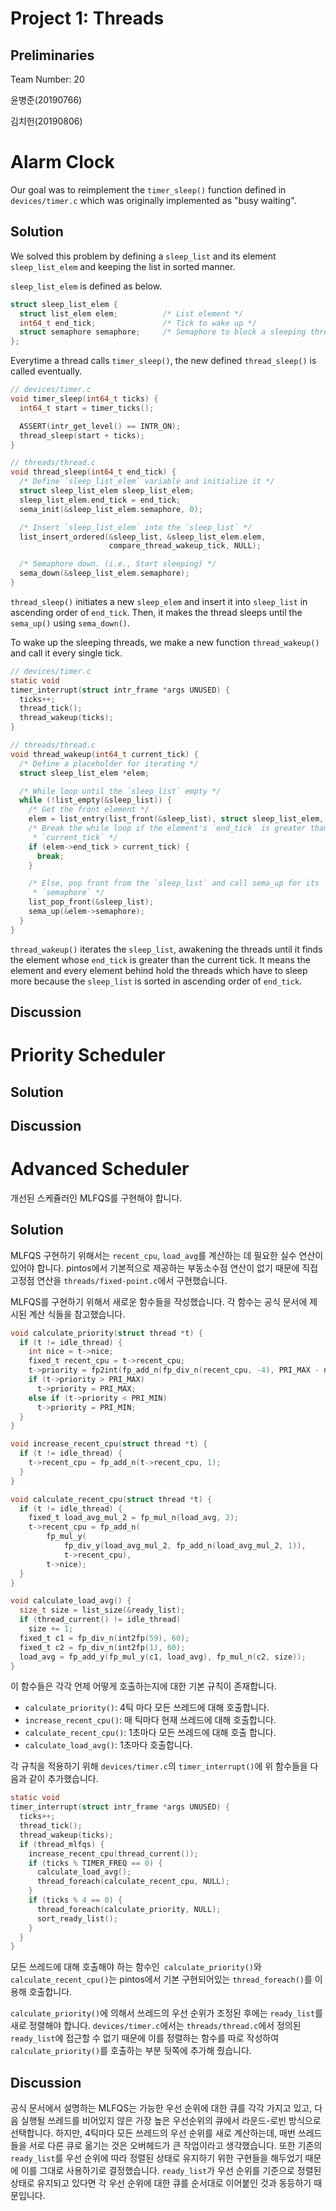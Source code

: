 # Project 1: Threads

## Preliminaries

Team Number: 20

윤병준(20190766)

김치헌(20190806)

# Alarm Clock

Our goal was to reimplement the `timer_sleep()` function defined in `devices/timer.c` which was originally implemented
as "busy waiting".

## Solution

We solved this problem by defining a `sleep_list` and its element `sleep_list_elem` and keeping the list in sorted
manner.

`sleep_list_elem` is defined as below.

```c
struct sleep_list_elem {
  struct list_elem elem;          /* List element */
  int64_t end_tick;               /* Tick to wake up */
  struct semaphore semaphore;     /* Semaphore to block a sleeping thread */
};
```

Everytime a thread calls `timer_sleep()`, the new defined `thread_sleep()` is called eventually.

```c
// devices/timer.c
void timer_sleep(int64_t ticks) {
  int64_t start = timer_ticks();

  ASSERT(intr_get_level() == INTR_ON);
  thread_sleep(start + ticks);
}
```

```c
// threads/thread.c
void thread_sleep(int64_t end_tick) {
  /* Define `sleep_list_elem` variable and initialize it */
  struct sleep_list_elem sleep_list_elem;
  sleep_list_elem.end_tick = end_tick;
  sema_init(&sleep_list_elem.semaphore, 0);

  /* Insert `sleep_list_elem` into the `sleep_list` */
  list_insert_ordered(&sleep_list, &sleep_list_elem.elem,
                      compare_thread_wakeup_tick, NULL);

  /* Semaphore down. (i.e., Start sleeping) */
  sema_down(&sleep_list_elem.semaphore);
}
```

`thread_sleep()` initiates a new `sleep_elem` and insert it into `sleep_list` in ascending order of `end_tick`.
Then, it makes the thread sleeps until the `sema_up()` using `sema_down()`.

To wake up the sleeping threads, we make a new function `thread_wakeup()` and call it every single tick.

```c
// devices/timer.c
static void
timer_interrupt(struct intr_frame *args UNUSED) {
  ticks++;
  thread_tick();
  thread_wakeup(ticks);
}
```

```c
// threads/thread.c
void thread_wakeup(int64_t current_tick) {
  /* Define a placeholder for iterating */
  struct sleep_list_elem *elem;

  /* While loop until the `sleep_list` empty */
  while (!list_empty(&sleep_list)) {
    /* Get the front element */
    elem = list_entry(list_front(&sleep_list), struct sleep_list_elem, elem);
    /* Break the while loop if the element's `end_tick` is greater than
     * `current_tick` */
    if (elem->end_tick > current_tick) {
      break;
    }

    /* Else, pop front from the `sleep_list` and call sema_up for its
     * `semaphore` */
    list_pop_front(&sleep_list);
    sema_up(&elem->semaphore);
  }
}
```

`thread_wakeup()` iterates the `sleep_list`, awakening the threads until it finds the element whose `end_tick` is
greater than the current tick.
It means the element and every element behind hold the threads which have to sleep more because the `sleep_list` is
sorted in ascending order of `end_tick`.

## Discussion

# Priority Scheduler

## Solution

## Discussion

# Advanced Scheduler

개선된 스케쥴러인 MLFQS를 구현해야 합니다.

## Solution

MLFQS 구현하기 위해서는 `recent_cpu`, `load_avg`를 계산하는 데 필요한 실수 연산이 있어야 합니다.
pintos에서 기본적으로 제공하는 부동소수점 연산이 없기 때문에 직접 고정점 연산을 `threads/fixed-point.c`에서 구현했습니다.

MLFQS를 구현하기 위해서 새로운 함수들을 작성했습니다. 각 함수는 공식 문서에 제시된 계산 식들을 참고했습니다.

```c
void calculate_priority(struct thread *t) {
  if (t != idle_thread) {
    int nice = t->nice;
    fixed_t recent_cpu = t->recent_cpu;
    t->priority = fp2int(fp_add_n(fp_div_n(recent_cpu, -4), PRI_MAX - nice * 2));
    if (t->priority > PRI_MAX)
      t->priority = PRI_MAX;
    else if (t->priority < PRI_MIN)
      t->priority = PRI_MIN;
  }
}

void increase_recent_cpu(struct thread *t) {
  if (t != idle_thread) {
    t->recent_cpu = fp_add_n(t->recent_cpu, 1);
  }
}

void calculate_recent_cpu(struct thread *t) {
  if (t != idle_thread) {
    fixed_t load_avg_mul_2 = fp_mul_n(load_avg, 2);
    t->recent_cpu = fp_add_n(
        fp_mul_y(
            fp_div_y(load_avg_mul_2, fp_add_n(load_avg_mul_2, 1)),
            t->recent_cpu),
        t->nice);
  }
}

void calculate_load_avg() {
  size_t size = list_size(&ready_list);
  if (thread_current() != idle_thread)
    size += 1;
  fixed_t c1 = fp_div_n(int2fp(59), 60);
  fixed_t c2 = fp_div_n(int2fp(1), 60);
  load_avg = fp_add_y(fp_mul_y(c1, load_avg), fp_mul_n(c2, size));
}
```

이 함수들은 각각 언제 어떻게 호출하는지에 대한 기본 규칙이 존재합니다.

- `calculate_priority()`: 4틱 마다 모든 쓰레드에 대해 호출합니다.
- `increase_recent_cpu()`: 매 틱마다 현재 쓰레드에 대해 호출합니다.
- `calculate_recent_cpu()`: 1초마다 모든 쓰레드에 대해 호출 합니다.
- `calculate_load_avg()`: 1초마다 호출합니다.

각 규칙을 적용하기 위해 `devices/timer.c`의 `timer_interrupt()`에 위 함수들을 다음과 같이 추가했습니다.

```c
static void
timer_interrupt(struct intr_frame *args UNUSED) {
  ticks++;
  thread_tick();
  thread_wakeup(ticks);
  if (thread_mlfqs) {
    increase_recent_cpu(thread_current());
    if (ticks % TIMER_FREQ == 0) {
      calculate_load_avg();
      thread_foreach(calculate_recent_cpu, NULL);
    }
    if (ticks % 4 == 0) {
      thread_foreach(calculate_priority, NULL);
      sort_ready_list();
    }
  }
}
```

모든 쓰레드에 대해 호출해야 하는 함수인` calculate_priority()`와 `calculate_recent_cpu()`는 pintos에서 기본 구현되어있는 `thread_foreach()`를 이용해
호출합니다.

`calculate_priority()`에 의해서 쓰레드의 우선 순위가 조정된 후에는 `ready_list`를 새로 정렬해야 합니다.
`devices/timer.c`에서는 `threads/thread.c`에서 정의된 `ready_list`에 접근할 수 없기 때문에 이를 정렬하는 함수를 따로 작성하여 `calculate_priority()`를
호출하는 부분 뒷쪽에 추가해 줬습니다.

## Discussion

공식 문서에서 설명하는 MLFQS는 가능한 우선 순위에 대한 큐를 각각 가지고 있고, 다음 실행될 쓰레드를 비어있지 않은 가장 높은 우선순위의 큐에서 라운드-로빈 방식으로 선택합니다.
하지만, 4틱마다 모든 쓰레드의 우선 순위를 새로 계산하는데, 매번 쓰레드들을 서로 다른 큐로 옮기는 것은 오버헤드가 큰 작업이라고 생각했습니다.
또한 기존의 `ready_list`를 우선 순위에 따라 정렬된 상태로 유지하기 위한 구현들을 해두었기 때문에 이를 그대로 사용하기로 결정했습니다.
`ready_list`가 우선 순위를 기준으로 정렬된 상태로 유지되고 있다면 각 우선 순위에 대한 큐를 순서대로 이어붙인 것과 동등하기 때문입니다.
